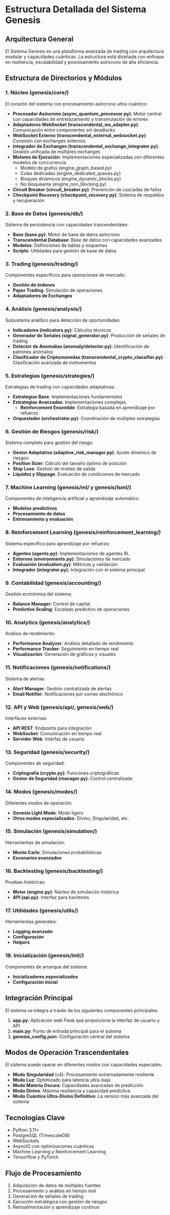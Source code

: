 # Estructura Detallada del Sistema Genesis

## Arquitectura General

El Sistema Genesis es una plataforma avanzada de trading con arquitectura modular y capacidades cuánticas. La estructura está diseñada con enfoque en resiliencia, escalabilidad y procesamiento asíncrono de alta eficiencia.

## Estructura de Directorios y Módulos

### 1. Núcleo (genesis/core/)
El corazón del sistema con procesamiento asíncrono ultra-cuántico:
- **Procesador Asíncrono (async_quantum_processor.py)**: Motor central con capacidades de entrelazamiento y transmutación de errores
- **Adaptadores WebSocket (transcendental_ws_adapter.py)**: Comunicación entre componentes sin deadlocks
- **WebSocket Externo (transcendental_external_websocket.py)**: Conexión con exchanges externos
- **Integrador de Exchanges (transcendental_exchange_integrator.py)**: Gestión unificada de múltiples exchanges
- **Motores de Ejecución**: Implementaciones especializadas con diferentes modelos de concurrencia
  - Modelo de grafos (engine_graph_based.py)
  - Colas dedicadas (engine_dedicated_queues.py)
  - Bloques dinámicos (engine_dynamic_blocks.py)
  - No bloqueante (engine_non_blocking.py)
- **Circuit Breaker (circuit_breaker.py)**: Prevención de cascadas de fallos
- **Checkpoint Recovery (checkpoint_recovery.py)**: Sistema de respaldos y recuperación

### 2. Base de Datos (genesis/db/)
Sistema de persistencia con capacidades trascendentales:
- **Base (base.py)**: Motor de base de datos asíncrono
- **Transcendental Database**: Base de datos con capacidades avanzadas
- **Modelos**: Definiciones de tablas y esquemas
- **Scripts**: Utilidades para gestión de base de datos

### 3. Trading (genesis/trading/)
Componentes específicos para operaciones de mercado:
- **Gestión de órdenes**
- **Paper Trading**: Simulación de operaciones
- **Adaptadores de Exchanges**

### 4. Análisis (genesis/analysis/)
Subsistema analítico para detección de oportunidades:
- **Indicadores (indicators.py)**: Cálculos técnicos
- **Generador de Señales (signal_generator.py)**: Producción de señales de trading
- **Detector de Anomalías (anomaly/detector.py)**: Identificación de patrones anómalos
- **Clasificador de Criptomonedas (transcendental_crypto_classifier.py)**: Clasificación avanzada de instrumentos

### 5. Estrategias (genesis/strategies/)
Estrategias de trading con capacidades adaptativas:
- **Estrategias Base**: Implementaciones fundamentales
- **Estrategias Avanzadas**: Implementaciones complejas
  - **Reinforcement Ensemble**: Estrategia basada en aprendizaje por refuerzo
- **Orquestador (orchestrator.py)**: Coordinación de múltiples estrategias

### 6. Gestión de Riesgos (genesis/risk/)
Sistema completo para gestión del riesgo:
- **Gestor Adaptativo (adaptive_risk_manager.py)**: Ajuste dinámico de riesgos
- **Position Sizer**: Cálculo del tamaño óptimo de posición
- **Stop Loss**: Gestión de niveles de salida
- **Liquidez y Slippage**: Evaluación de condiciones de mercado

### 7. Machine Learning (genesis/ml/ y genesis/lsml/)
Componentes de inteligencia artificial y aprendizaje automático:
- **Modelos predictivos**
- **Procesamiento de datos**
- **Entrenamiento y evaluación**

### 8. Reinforcement Learning (genesis/reinforcement_learning/)
Sistema específico para aprendizaje por refuerzo:
- **Agentes (agents.py)**: Implementaciones de agentes RL
- **Entornos (environments.py)**: Simulaciones de mercado
- **Evaluación (evaluation.py)**: Métricas y validación
- **Integrador (integrator.py)**: Integración con el sistema principal

### 9. Contabilidad (genesis/accounting/)
Gestión económica del sistema:
- **Balance Manager**: Control de capital
- **Predictive Scaling**: Escalado predictivo de operaciones

### 10. Analytics (genesis/analytics/)
Análisis de rendimiento:
- **Performance Analyzer**: Análisis detallado de rendimiento
- **Performance Tracker**: Seguimiento en tiempo real
- **Visualización**: Generación de gráficos y visuales

### 11. Notificaciones (genesis/notifications/)
Sistema de alertas:
- **Alert Manager**: Gestión centralizada de alertas
- **Email Notifier**: Notificaciones por correo electrónico

### 12. API y Web (genesis/api/, genesis/web/)
Interfaces externas:
- **API REST**: Endpoints para integración
- **WebSocket**: Comunicación en tiempo real
- **Servidor Web**: Interfaz de usuario

### 13. Seguridad (genesis/security/)
Componentes de seguridad:
- **Criptografía (crypto.py)**: Funciones criptográficas
- **Gestor de Seguridad (manager.py)**: Control centralizado

### 14. Modos (genesis/modes/)
Diferentes modos de operación:
- **Genesis Light Mode**: Modo ligero
- **Otros modos especializados**: Divino, Singularidad, etc.

### 15. Simulación (genesis/simulation/)
Herramientas de simulación:
- **Monte Carlo**: Simulaciones probabilísticas
- **Escenarios avanzados**

### 16. Backtesting (genesis/backtesting/)
Pruebas históricas:
- **Motor (engine.py)**: Núcleo de simulación histórica
- **API (api.py)**: Interfaz para backtests

### 17. Utilidades (genesis/utils/)
Herramientas generales:
- **Logging avanzado**
- **Configuración**
- **Helpers**

### 18. Inicialización (genesis/init/)
Componentes de arranque del sistema:
- **Inicializadores especializados**
- **Configuración inicial**

## Integración Principal

El sistema se integra a través de los siguientes componentes principales:

1. **app.py**: Aplicación web Flask que proporciona la interfaz de usuario y API
2. **main.py**: Punto de entrada principal para el sistema
3. **genesis_config.json**: Configuración central del sistema

## Modos de Operación Trascendentales

El sistema puede operar en diferentes modos con capacidades especiales:
- **Modo Singularidad** (v4): Procesamiento extremadamente resiliente
- **Modo Luz**: Optimizado para latencia ultra-baja
- **Modo Materia Oscura**: Capacidades avanzadas de predicción
- **Modo Divino**: Máxima resiliencia y capacidad predictiva
- **Modo Cuántico Ultra-Divino Definitivo**: La versión más avanzada del sistema

## Tecnologías Clave
- Python 3.11+
- PostgreSQL (TimescaleDB)
- WebSockets
- AsyncIO con optimizaciones cuánticas
- Machine Learning y Reinforcement Learning
- Tensorflow y PyTorch

## Flujo de Procesamiento

1. Adquisición de datos de múltiples fuentes
2. Procesamiento y análisis en tiempo real
3. Generación de señales de trading
4. Ejecución estratégica con gestión de riesgos
5. Retroalimentación y aprendizaje continuo